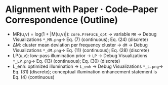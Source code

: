 # Alignment with Paper · Code–Paper Correspondence (Outline)

- MR(u,v) = log(1 + |M(u,v)|): `core.PreFaCE_opt` -> variable `MR`  → Debug Visualizations `*_MR.png`→ Eq. (7) (continuous); Eq. (24) (discrete)
- ΔM: cluster mean deviation per frequency cluster → `dM` → Debug Visualizations `*_dM.png`→ Eq. (11) (continuous); Eq. (28) (discrete)
- LP(u,v): low-pass illumination prior → `LP` → Debug Visualizations `*_LP.png`→ Eq. (13) (continuous); Eq. (30) (discrete)
- L_enh: optimized illumination → `L_enh` → Debug Visualizations `*_L.png`→ Eq. (31) (discrete); conceptual illumination enhancement statement is Eq. (4) (continuous)

